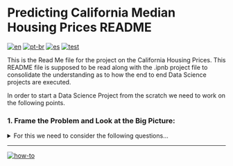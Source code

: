 # Predicting California Median Housing Prices README
[![en](https://img.shields.io/badge/lang-en-red.svg)](https://github.com/jonatasemidio/multilanguage-readme-pattern/blob/master/README.md)
[![pt-br](https://img.shields.io/badge/lang-pt--br-green.svg)](https://github.com/jonatasemidio/multilanguage-readme-pattern/blob/master/README.pt-br.md)
[![es](https://img.shields.io/badge/lang-es-yellow.svg)](https://github.com/jonatasemidio/multilanguage-readme-pattern/blob/master/README.es.md)
[![test](https://img.shields.io/badge/en-hi-blue)](https://www.google.com)

This is the Read Me file for the project on the California Housing Prices. This README file is supposed to be read along with the .ipnb project file to consolidate the understanding as to how the end to end Data Science projects are executed.

In order to start a Data Science Project from the scratch we need to work on the following points.
### 1. Frame the Problem and Look at the Big Picture:
<details>
<summary>For this we need to consider the following questions...</summary>
First of all , we need to understand the business objective.Just building a model is not the end goal; What is the precise objective of the model, and how exactly is it going to be used?

Following questions need to be gathered:
1. Define the objective in the business terms.
2. How will your solution be used?
  
For this project it is gathered that this model's output will be fed to another Machine Learning system, along with many others signals. The downstream system will determine whether its worth investing in the given area or not. Getting this signal right is critical as it directly affects the revenue.

3.   What are the current solutions/workarounds (if any)?

*The current situation often gives a reference for performance, as well as insights on how to solve the problem. The information gathered here is that is currently estimated manually by the experts: a team gathers up-to-date information about a district, and when they cannot get the median housing price, they estimate it using complex rules. This is costly and time consuming and their estimates are not great; in cases where they manage to find out the actual median housing price, they often realize that their estimates were off by more than 20%.*

4.   How the problem should be framed (supervised/ unsupervised, online/offline, etc.)?

*This is clearly a typical supervised learning task, since you are given labeled training example (each instance comes with the expected output, i.e., the district's median housing price).
It is also a typical regression task, since it is about predicting a value.
More specifically this is a multiple regression problem, since the system will use multiple features to make a prediction.*
*It is also a* **univariate** *regression problem, since we are only trying to predict a single value for each district; if it would have been multiple values per district then it would have been a* **multivariate** *regression problem.*

*And finally, since there is no continuous flow of datacoming into the system, there is no particular need to adjust to changing data rapidly, and the data is small enough to fit in memory, so plain* **batch learning** *should be fine.*

5.   How should performance be measured?
6.   Is the performance measure aligned with the business objective?
7.   What would be the minimum performance needed to reach the business objective?
8.   What are comparable problems? Can one reuse experience or tools?
9.   Is the human expertise available?
10.   How would you solve the problem manually?
11.   List the assumptions been made so far.
12.   Verify assumptions if possible.

</details>

---
[![how-to](https://img.shields.io/badge/how--to-use-blue.svg)](https://github.com/jonatasemidio/multilanguage-readme-pattern/blob/master/STEPS.md)
